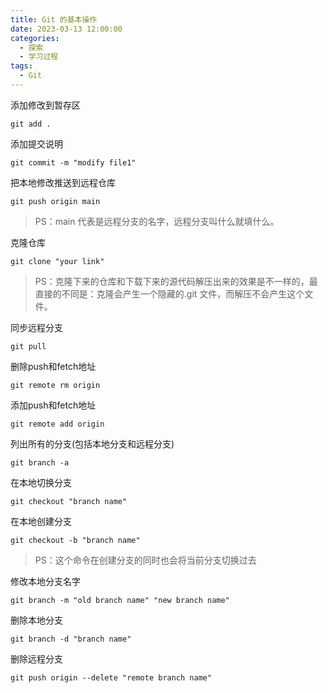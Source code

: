 ```yaml
---
title: Git 的基本操作
date: 2023-03-13 12:00:00
categories: 
  - 探索
  - 学习过程
tags: 
  - Git
---
```


添加修改到暂存区

```git
git add .
```

添加提交说明

```git
git commit -m "modify file1"
```

把本地修改推送到远程仓库

<!-- more -->

```git 
git push origin main
```
>PS：main 代表是远程分支的名字，远程分支叫什么就填什么。

克隆仓库

```git 
git clone "your link"
```
>PS：克隆下来的仓库和下载下来的源代码解压出来的效果是不一样的，最直接的不同是：克隆会产生一个隐藏的.git 文件，而解压不会产生这个文件。

同步远程分支

```git
git pull
```

删除push和fetch地址

```git 
git remote rm origin
```

添加push和fetch地址

```git
git remote add origin
```

列出所有的分支(包括本地分支和远程分支)

```git
git branch -a
```

在本地切换分支

```git 
git checkout "branch name"
```

在本地创建分支

```git 
git checkout -b "branch name"
```

>PS：这个命令在创建分支的同时也会将当前分支切换过去

修改本地分支名字

```git 
git branch -m "old branch name" "new branch name"
```

删除本地分支

```git
git branch -d "branch name"
```

删除远程分支

```git 
git push origin --delete "remote branch name"
```